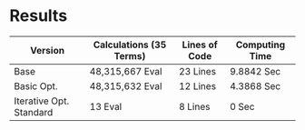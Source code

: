 # **Results**

| Version | Calculations (35 Terms) | Lines of Code | Computing Time |
| --- | --- | --- | --- |
| Base | 48,315,667 Eval | 23 Lines | 9.8842 Sec |
| Basic Opt. | 48,315,632 Eval | 12 Lines | 4.3868 Sec |
| Iterative Opt. Standard | 13 Eval | 8 Lines | 0 Sec |
